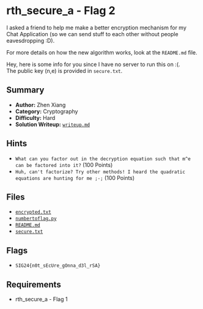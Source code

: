 # rth_secure_a - Flag 2

I asked a friend to help me make a better encryption mechanism for my Chat Application (so we can send stuff to each other without people eavesdropping :D).

For more details on how the new algorithm works, look at the `README.md` file.

Hey, here is some info for you since I have no server to run this on :(. \
The public key (n,e) is provided in `secure.txt`.

## Summary
- **Author:** Zhen Xiang
- **Category:** Cryptography
- **Difficulty:** Hard
- **Solution Writeup:** [`writeup.md`](./soln/writeup.md)

## Hints
- `What can you factor out in the decryption equation such that m^e can be factored into it?` (100 Points)
- `Huh, can't factorize? Try other methods! I heard the quadratic equations are hunting for me ;-;` (100 Points)

## Files
- [`encrypted.txt`](./dist/encrypted.txt)
- [`numbertoflag.py`](./dist/numbertoflag.py)
- [`README.md`](./dist/README.md)
- [`secure.txt`](./dist/secure.txt)

## Flags
- `SIG24{n0t_sEcUre_gOnna_d3l_rSA}`

## Requirements
- rth_secure_a - Flag 1
